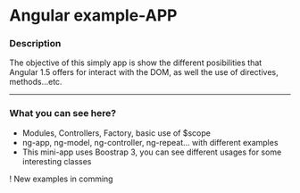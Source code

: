 # Angular example-APP
### Description
The objective of this simply app is show the different posibilities that Angular 1.5 offers for interact with the DOM, as well the use of directives, methods...etc.

---

### What you can see here?
- Modules, Controllers, Factory, basic use of $scope
- ng-app, ng-model, ng-controller, ng-repeat... with different examples
- This mini-app uses Boostrap 3, you can see different usages for some interesting classes 

! New examples in comming
